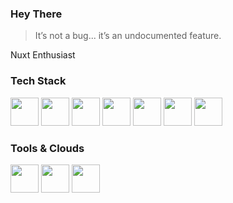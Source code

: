 ### Hey There
> It’s not a bug... it’s an undocumented feature.

Nuxt Enthusiast

### Tech Stack
<img src="https://github.com/user-attachments/assets/155f0e46-2d10-4749-8f84-e1495c2ce792" width="45" />
<img src="https://github.com/user-attachments/assets/265cd129-b582-42e4-818e-c9a9967469ba" width="45" />
<img src="https://github.com/user-attachments/assets/80ec7c1b-75e3-4c99-afa9-5dcc9a25b9ce" width="45" />
<img src="https://github.com/user-attachments/assets/daa3b9fa-16be-486f-853c-37ecc308ca37" width="45" />
<img src="https://github.com/user-attachments/assets/106e6701-fa47-4877-b3fe-8322a41dd5a2" width="45" />
<img src="https://github.com/user-attachments/assets/2ff7bfb7-82c7-4529-9f73-7f567b518fe8" width="45" />
<img src="https://github.com/user-attachments/assets/a554f2d5-a299-4fc3-a5b2-87ed77f703ae" width="45" />

### Tools & Clouds
<img src="https://github.com/user-attachments/assets/3527c5fd-d35c-40f4-827c-c21ff3a2116b" width="45" />
<img src="https://github.com/user-attachments/assets/1d23f3dd-8ab0-4a70-a2b5-5efe22c786dd" width="45" />
<img src="https://github.com/user-attachments/assets/018cf3f5-13ab-4b8a-b751-4d2314f9c922" width="45" />

